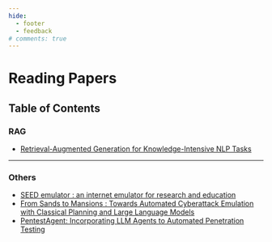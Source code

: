 ```yaml
---
hide:
  - footer
  - feedback
# comments: true
---
```

# Reading Papers

## Table of Contents

### RAG

- [Retrieval-Augmented Generation for Knowledge-Intensive NLP Tasks](RAG/Note01/)
***
### Others

- [SEED emulator : an internet emulator for research and education](Others/SEED%20Emulator%20Notes/)
- [From Sands to Mansions : Towards Automated Cyberattack Emulation with Classical Planning and Large Language Models](Others/AURORA%20Notes/)
- [PentestAgent: Incorporating LLM Agents to Automated Penetration Testing](Others/PentestAgent%20Notes/)
